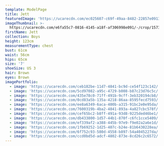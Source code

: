 ```yaml
---
template: ModelPage
title: Jett
featuredImage: 'https://ucarecdn.com/ec025607-c69f-49aa-8482-22857e09139b/'
imageThumbnail: >-
  https://ucarecdn.com/e6fa55c7-0816-4145-a18f-af306998e091/-/crop/1573x1636/0,0/-/preview/
firstName: Jett
collection: Boys
height: 123cm
measurementType: chest
bust: 61cm
waist: 56cm
hips: 65cm
size: '7'
shoeSize: US 3
hair: Brown
eyes: Brown
imagePortfolio:
  - image: 'https://ucarecdn.com/ceb182be-11d7-4841-bc9d-ce54f123c142/'
  - image: 'https://ucarecdn.com/5cd97082-a95c-4729-b008-b87c23d76c5c/'
  - image: 'https://ucarecdn.com/435e78c0-71ff-491b-9cff-3eb320194cb8/'
  - image: 'https://ucarecdn.com/0cd83a5b-135a-4218-86aa-8595fecd7593/'
  - image: 'https://ucarecdn.com/ee8a6349-6aca-400b-a315-91bc2e0e95da/'
  - image: 'https://ucarecdn.com/7600319b-4ba2-4841-893a-4a827cbc578f/'
  - image: 'https://ucarecdn.com/cef65bc2-b8ff-491a-93d8-9225ded46be1/'
  - image: 'https://ucarecdn.com/db433800-1d57-44b1-870f-c6fc1cce5409/'
  - image: 'https://ucarecdn.com/ef339af2-a388-445b-97e9-f9e02a2a6e1d/'
  - image: 'https://ucarecdn.com/1fb69252-1d25-407c-b24e-81b6430228ea/'
  - image: 'https://ucarecdn.com/6f752c93-580d-4558-b897-54a4045227da/'
  - image: 'https://ucarecdn.com/ccd0bd5d-adcf-4802-873e-8cd26c2c6572/'
---
```


